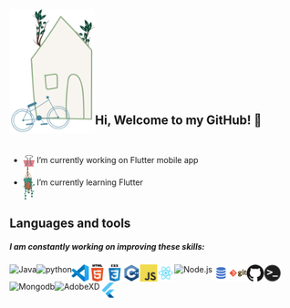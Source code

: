 <img  align="left" alt="profile" src="https://github.com/shu-ti/illustration/blob/master/illustration/house%20and%20bike.png" width="150px" height="auto"/>

<br/>
<br/>
<br/>
<br/>
<br/>
<br/>
<br/>
<br/>
<br/>

## Hi, Welcome to my GitHub! 👋
<br/>

- <img align="center" src="https://github.com/shu-ti/illustration/blob/master/illustration/clip.png" width="20px" height="20px"/>  I’m currently working on Flutter mobile app
- <img align="center" src="https://github.com/shu-ti/illustration/blob/master/illustration/hangingpot.png" width="20px" />  I’m currently learning Flutter


## Languages and tools
##### I am constantly working on improving these skills:

<img align="left" alt="Java" height="30px" src="https://cdn.jsdelivr.net/gh/devicons/devicon/icons/java/java-original.svg" />
<img align="left" alt="python" height="30px" src="https://avatars.githubusercontent.com/u/1525981?s=200&v=4" />
<img align="left" alt="Visual Studio Code" height="30px" src="https://raw.githubusercontent.com/github/explore/80688e429a7d4ef2fca1e82350fe8e3517d3494d/topics/visual-studio-code/visual-studio-code.png" />
<img align="left" alt="HTML5" height="30px" src="https://raw.githubusercontent.com/github/explore/80688e429a7d4ef2fca1e82350fe8e3517d3494d/topics/html/html.png" />
<img align="left" alt="CSS3" height="30px" src="https://raw.githubusercontent.com/github/explore/80688e429a7d4ef2fca1e82350fe8e3517d3494d/topics/css/css.png" />
<img align="left" alt="cpp" height="30px" src="https://raw.githubusercontent.com/github/explore/80688e429a7d4ef2fca1e82350fe8e3517d3494d/topics/cpp/cpp.png" />
<img align="left" alt="JavaScript" height="30px" src="https://raw.githubusercontent.com/github/explore/80688e429a7d4ef2fca1e82350fe8e3517d3494d/topics/javascript/javascript.png" />
<img align="left" alt="React" height="30px" src="https://raw.githubusercontent.com/github/explore/80688e429a7d4ef2fca1e82350fe8e3517d3494d/topics/react/react.png" />
<img align="left" alt="Node.js" height="30px" src="https://avatars.githubusercontent.com/u/9950313?s=200&v=4" />
<img align="left" alt="SQL" height="30px" src="https://raw.githubusercontent.com/github/explore/80688e429a7d4ef2fca1e82350fe8e3517d3494d/topics/sql/sql.png" />
<img align="left" alt="Git" height="30px" src="https://raw.githubusercontent.com/github/explore/80688e429a7d4ef2fca1e82350fe8e3517d3494d/topics/git/git.png" />
<img align="left" alt="GitHub" height="30px" src="https://raw.githubusercontent.com/github/explore/78df643247d429f6cc873026c0622819ad797942/topics/github/github.png" />
<img align="left" alt="Terminal" height="30px"
src="https://raw.githubusercontent.com/github/explore/80688e429a7d4ef2fca1e82350fe8e3517d3494d/topics/terminal/terminal.png" />
<img align="left" alt="Mongodb" height="30px" src="https://avatars.githubusercontent.com/u/45120?s=200&v=4" />
<img align="left" alt="AdobeXD" height="30px" src="https://avatars.githubusercontent.com/u/41522403?s=200&v=4" />
<img align="left" alt="Flutter" height="30px" src=https://raw.githubusercontent.com/github/explore/78df643247d429f6cc873026c0622819ad797942/topics/flutter/flutter.png" />

